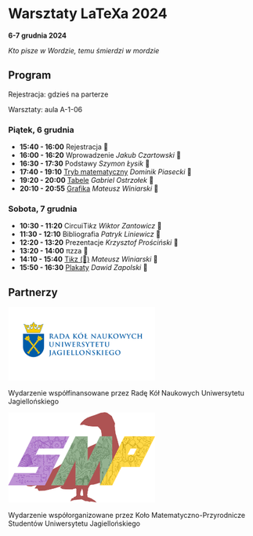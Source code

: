 # Warsztaty LaTeXa 2024

**6-7 grudnia 2024**

_Kto pisze w Wordzie, temu śmierdzi w mordzie_

## Program

Rejestracja: gdzieś na parterze

Warsztaty: aula A-1-06

### Piątek, 6 grudnia

* **15:40 - 16:00** Rejestracja :elephant:
* **16:00 - 16:20** Wprowadzenie _Jakub Czartowski_ :fox_face:
* **16:30 - 17:30** Podstawy _Szymon Łysik_ :sloth:
* **17:40 - 19:10** [Tryb matematyczny](tryb%20matematyczny) _Dominik Piasecki_ :duck:
* **19:20 - 20:00** [Tabele](tabele) _Gabriel Ostrzołek_ :horse:
* **20:10 - 20:55** [Grafika](grafika) _Mateusz Winiarski_ :penguin:

### Sobota, 7 grudnia

* **10:30 - 11:20** CircuiTi*k*z _Wiktor Zantowicz_ :boar:
* **11:30 - 12:10** Bibliografia _Patryk Liniewicz_ :parrot:
* **12:20 - 13:20** Prezentacje _Krzysztof Prościński_ :lady_beetle:
* **13:20 - 14:00** πzza :pie:
* **14:10 - 15:40** [Ti*k*z (🦆)](tikz) _Mateusz Winiarski_ :penguin:
* **15:50 - 16:30** [Plakaty](Plakaty) _Dawid Zapolski_ :otter:

## Partnerzy

<img src="misc/boczny-kolor.png" width=300> 

Wydarzenie współfinansowane przez Radę Kół Naukowych Uniwersytetu Jagiellońskiego


<img src="misc/KN014.png" width=300> 

Wydarzenie współorganizowane przez Koło Matematyczno-Przyrodnicze Studentów Uniwersytetu Jagiellońskiego